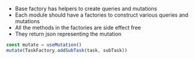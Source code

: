 * Base factory has helpers to create queries and mutations
* Each module should have a factories to construct various queries and mutations
* All the methods in the factories are side effect free
* They return json representing the mutation

```javascript
const mutate = useMutation()
mutate(TaskFactory.addSubTask(task, subTask))
```